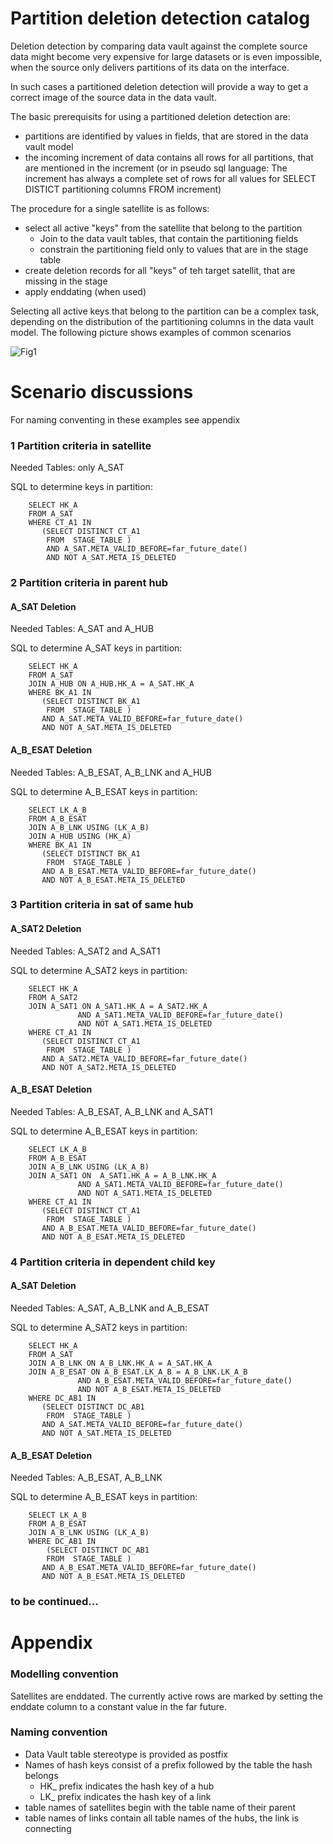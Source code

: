 # Partition deletion detection catalog

Deletion detection by comparing data vault against the complete source data might become very expensive for large datasets or is even impossible, when the source only delivers partitions of its data on the interface.

In such cases a partitioned deletion detection will provide a way to get a correct image of the source data in the data vault.

The basic prerequisits for using a partitioned deletion detection are:
- partitions are identified by values in fields, that are stored in the data vault model
- the incoming increment of data contains all rows for all partitions, that are mentioned in the increment (or in pseudo sql language: The increment has always a complete set of rows for all values for SELECT DISTICT partitioning columns FROM increment)

The procedure for a single satellite is as follows:
- select all active "keys" from the satellite that belong to the partition 
    - Join to the data vault tables, that contain the partitioning fields
	- constrain the partitioning field only to values that are in the stage table
- create deletion records for all "keys" of teh target satellit, that are missing in the stage
- apply enddating (when used)

Selecting all active keys that belong to the partition can be a complex task, depending on the distribution of the partitioning columns in the data vault model.
The following picture shows examples of common scenarios 

![Fig1](./images/partitioning_value_set_definition.drawio.png)

# Scenario discussions
For naming conventing in these examples see appendix

### 1 Partition criteria in satellite
Needed Tables: only A_SAT

SQL to determine keys in partition:
```
    SELECT HK_A 
    FROM A_SAT
    WHERE CT_A1 IN 
	   (SELECT DISTINCT CT_A1 
        FROM  STAGE_TABLE )
		AND A_SAT.META_VALID_BEFORE=far_future_date()
		AND NOT A_SAT.META_IS_DELETED
```	

### 2 Partition criteria in parent hub

#### A_SAT Deletion
Needed Tables:  A_SAT and A_HUB

SQL to determine A_SAT keys in partition:
```
    SELECT HK_A 
    FROM A_SAT
    JOIN A_HUB ON A_HUB.HK_A = A_SAT.HK_A
    WHERE BK_A1 IN 
	   (SELECT DISTINCT BK_A1 
        FROM  STAGE_TABLE )
       AND A_SAT.META_VALID_BEFORE=far_future_date()
       AND NOT A_SAT.META_IS_DELETED
```	

#### A_B_ESAT Deletion
Needed Tables:  A_B_ESAT, A_B_LNK and A_HUB

SQL to determine A_B_ESAT keys in partition:
```
    SELECT LK_A_B 
    FROM A_B_ESAT
    JOIN A_B_LNK USING (LK_A_B)
    JOIN A_HUB USING (HK_A)
    WHERE BK_A1 IN 
	   (SELECT DISTINCT BK_A1 
        FROM  STAGE_TABLE )
       AND A_B_ESAT.META_VALID_BEFORE=far_future_date()
       AND NOT A_B_ESAT.META_IS_DELETED
```	

### 3 Partition criteria in sat of same hub

#### A_SAT2 Deletion
Needed Tables:  A_SAT2 and A_SAT1

SQL to determine A_SAT2 keys in partition:
```
    SELECT HK_A 
    FROM A_SAT2
    JOIN A_SAT1 ON A_SAT1.HK_A = A_SAT2.HK_A
               AND A_SAT1.META_VALID_BEFORE=far_future_date()
               AND NOT A_SAT1.META_IS_DELETED
    WHERE CT_A1 IN 
	   (SELECT DISTINCT CT_A1 
        FROM  STAGE_TABLE )
       AND A_SAT2.META_VALID_BEFORE=far_future_date()
       AND NOT A_SAT2.META_IS_DELETED
```

#### A_B_ESAT Deletion
Needed Tables:  A_B_ESAT, A_B_LNK and A_SAT1

SQL to determine A_B_ESAT keys in partition:
```
    SELECT LK_A_B 
    FROM A_B_ESAT
	JOIN A_B_LNK USING (LK_A_B)
    JOIN A_SAT1 ON  A_SAT1.HK_A = A_B_LNK.HK_A
               AND A_SAT1.META_VALID_BEFORE=far_future_date()
               AND NOT A_SAT1.META_IS_DELETED
    WHERE CT_A1 IN 
	   (SELECT DISTINCT CT_A1 
        FROM  STAGE_TABLE )
       AND A_B_ESAT.META_VALID_BEFORE=far_future_date()
       AND NOT A_B_ESAT.META_IS_DELETED
```	

### 4 Partition criteria in dependent child key

#### A_SAT Deletion
Needed Tables:  A_SAT, A_B_LNK and A_B_ESAT

SQL to determine A_SAT2 keys in partition:
```
    SELECT HK_A 
    FROM A_SAT
    JOIN A_B_LNK ON A_B_LNK.HK_A = A_SAT.HK_A
	JOIN A_B_ESAT ON A_B_ESAT.LK_A_B = A_B_LNK.LK_A_B
               AND A_B_ESAT.META_VALID_BEFORE=far_future_date()
               AND NOT A_B_ESAT.META_IS_DELETED
    WHERE DC_AB1 IN 
	   (SELECT DISTINCT DC_AB1
        FROM  STAGE_TABLE )
       AND A_SAT.META_VALID_BEFORE=far_future_date()
       AND NOT A_SAT.META_IS_DELETED
```

#### A_B_ESAT Deletion
Needed Tables:  A_B_ESAT, A_B_LNK 

SQL to determine A_B_ESAT keys in partition:
```
    SELECT LK_A_B 
    FROM A_B_ESAT
	JOIN A_B_LNK USING (LK_A_B)
    WHERE DC_AB1 IN 
	    (SELECT DISTINCT DC_AB1 
        FROM  STAGE_TABLE )
       AND A_B_ESAT.META_VALID_BEFORE=far_future_date()
       AND NOT A_B_ESAT.META_IS_DELETED
```	

### to be continued...

# Appendix

### Modelling convention
Satellites are enddated. The currently active rows are marked by setting the enddate column to a constant value in the far future.

### Naming convention
- Data Vault table stereotype is provided as postfix 
- Names of hash keys consist of a prefix followed by the table the hash belongs
    - HK_ prefix indicates the hash key of a hub
    - LK_ prefix indicates the hash key of a link
- table names of satellites begin with the table name of their parent
- table names of links contain all table names of the hubs, the link is connecting
